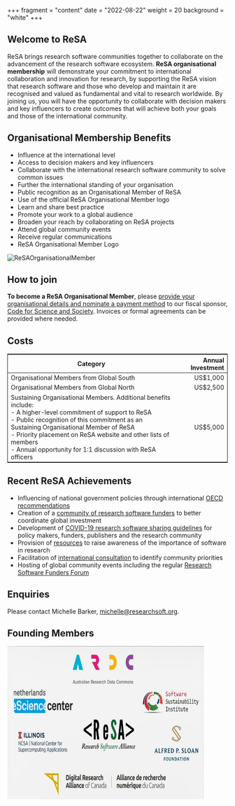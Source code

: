 +++
fragment = "content"
date = "2022-08-22"
weight = 20
background = "white"
+++

## Welcome to ReSA
ReSA brings research software communities together to collaborate on the advancement of the research software ecosystem.
**ReSA organisational membership** will demonstrate your commitment to international collaboration and innovation for research, by supporting the ReSA vision that research software and those who develop and maintain it are recognised and valued as fundamental and vital to research worldwide.
By joining us, you will have the opportunity to collaborate with decision makers and key influencers to create outcomes that will achieve both your goals and those of the international community. 

## Organisational Membership Benefits 
- Influence at the international level
- Access to decision makers and key influencers 
- Collaborate with the international research software community to solve common issues
- Further the international standing of your organisation
- Public recognition as an Organisational Member of ReSA
- Use of the official ReSA Organisational Member logo
- Learn and share best practice 
- Promote your work to a global audience 
- Broaden your reach by collaborating on ReSA projects
- Attend global community events
- Receive regular communications
- ReSA Organisational Member Logo 

![ReSAOrganisationalMember]("../../static/images/ReSAOrganisationalMember.jpg")

## How to join

**To become a ReSA Organisational Member**, please [provide your organisational details and nominate a payment method](https://airtable.com/shrI5UKJesqNoFiD7) to our fiscal sponsor, [Code for Science and Society](https://codeforscience.org/). Invoices or formal agreements can be provided where needed.

## Costs

<style>
  table {
    border: 1px solid;
  }
  table thead td {
    border: 1px solid;
  }
 background-color: #1e6439;
 color: #ffffff;
 font-weight: bold;
 font-size: 13px;
 border: 1px solid;
}
</style>

|Category  | Annual Investment  |
|---|---:|
|Organisational Members from Global South|US$1,000|
|Organisational Members from Global North|US$2,500|
|Sustaining Organisational Members. Additional benefits include: <br>- A higher-level commitment of support to ReSA<br>- Public recognition of this commitment as an Sustaining Organisational Member of ReSA<br>- Priority placement on ReSA website and other lists of members<br>- Annual opportunity for 1:1 discussion with ReSA officers|US$5,000|



## Recent ReSA Achievements
- Influencing of national government policies through international [OECD recommendations](https://www.oecd.org/sti/recommendation-access-to-research-data-from-public-funding.htm)
- Creation of a [community of research software funders](https://www.researchsoft.org/funders-forum/) to better coordinate global investment
- Development of [COVID-19 research software sharing guidelines](https://zenodo.org/record/3932953#.Xx_f7Z4za70) for policy makers, funders, publishers and the research community
- Provision of [resources](https://www.researchsoft.org/resa-resources/) to raise awareness of the importance of software in research
- Facilitation of [international consultation](https://www.researchsoft.org/resa-resources/) to identify community priorities
- Hosting of global community events including the regular [Research Software Funders Forum](https://www.researchsoft.org/events/2022-06/)

## Enquiries
Please contact Michelle Barker, [michelle@researchsoft.org](mailto:michelle@researchsoft.org).    

## Founding Members 

<img src="ReSAFoundingMembersSquare.jpg" width="450" height="350"/>

